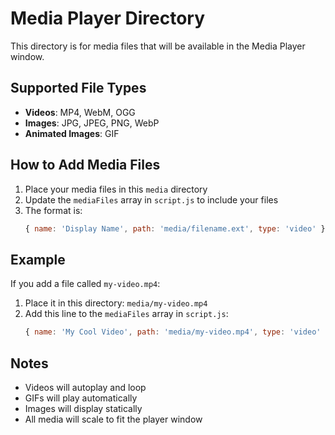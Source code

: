# Media Player Directory

This directory is for media files that will be available in the Media Player window.

## Supported File Types

- **Videos**: MP4, WebM, OGG
- **Images**: JPG, JPEG, PNG, WebP
- **Animated Images**: GIF

## How to Add Media Files

1. Place your media files in this `media` directory
2. Update the `mediaFiles` array in `script.js` to include your files
3. The format is:
   ```javascript
   { name: 'Display Name', path: 'media/filename.ext', type: 'video' }
   ```

## Example

If you add a file called `my-video.mp4`:

1. Place it in this directory: `media/my-video.mp4`
2. Add this line to the `mediaFiles` array in `script.js`:
   ```javascript
   { name: 'My Cool Video', path: 'media/my-video.mp4', type: 'video' }
   ```

## Notes

- Videos will autoplay and loop
- GIFs will play automatically
- Images will display statically
- All media will scale to fit the player window
